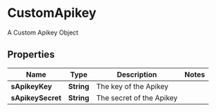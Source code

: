 

# CustomApikey

A Custom Apikey Object

## Properties

| Name | Type | Description | Notes |
|------------ | ------------- | ------------- | -------------|
|**sApikeyKey** | **String** | The key of the Apikey |  |
|**sApikeySecret** | **String** | The secret of the Apikey |  |



